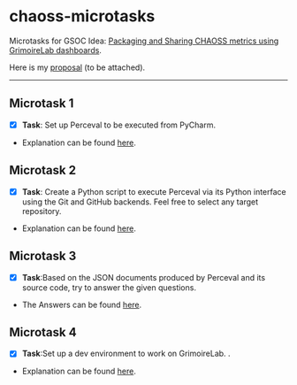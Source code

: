 # chaoss-microtasks
 
Microtasks for GSOC Idea: [Packaging and Sharing CHAOSS metrics using GrimoireLab dashboards](https://github.com/chaoss/grimoirelab/issues/286).

Here is my [proposal]() (to be attached).

---

## Microtask 1

- [x] **Task**: Set up Perceval to be executed from PyCharm.

- Explanation can be found [here](./microtask-1).


## Microtask 2

- [x] **Task**: Create a Python script to execute Perceval via its Python interface using the Git and GitHub backends. Feel free to select any target repository.

- Explanation can be found [here](./microtask-2).

## Microtask 3

- [x] **Task**:Based on the JSON documents produced by Perceval and its source code, try to answer the given questions.

- The Answers can be found [here](./microtask-3).

## Microtask 4

- [x] **Task**:Set up a dev environment to work on GrimoireLab. .

- Explanation can be found [here](./microtask-4).